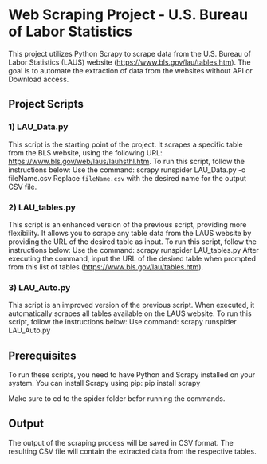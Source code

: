 # Web Scraping Project - U.S. Bureau of Labor Statistics

This project utilizes Python Scrapy to scrape data from the U.S. Bureau of Labor Statistics (LAUS) website (https://www.bls.gov/lau/tables.htm). The goal is to automate the extraction of data from the websites without API or Download access. 

## Project Scripts

### 1) LAU_Data.py

This script is the starting point of the project. It scrapes a specific table from the BLS website, using the following URL: https://www.bls.gov/web/laus/lauhsthl.htm. To run this script, follow the instructions below:
Use the command: scrapy runspider LAU_Data.py -o fileName.csv
Replace `fileName.csv` with the desired name for the output CSV file.

### 2) LAU_tables.py

This script is an enhanced version of the previous script, providing more flexibility. It allows you to scrape any table data from the LAUS website by providing the URL of the desired table as input. To run this script, follow the instructions below: 
Use the command: scrapy runspider LAU_tables.py
After executing the command, input the URL of the desired table when prompted from this list of tables (https://www.bls.gov/lau/tables.htm).

### 3) LAU_Auto.py

This script is an improved version of the previous script. When executed, it automatically scrapes all tables available on the LAUS website. To run this script, follow the instructions below: 
Use command: scrapy runspider LAU_Auto.py

## Prerequisites

To run these scripts, you need to have Python and Scrapy installed on your system. You can install Scrapy using pip: pip install scrapy

Make sure to cd to the spider folder befor running the commands.

## Output

The output of the scraping process will be saved in CSV format. The resulting CSV file will contain the extracted data from the respective tables.
